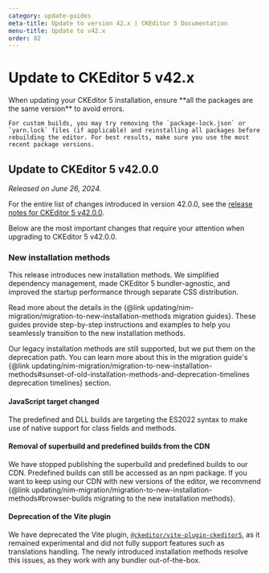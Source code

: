 ```yaml
---
category: update-guides
meta-title: Update to version 42.x | CKEditor 5 Documentation
menu-title: Update to v42.x
order: 82
---
```


# Update to CKEditor&nbsp;5 v42.x

<info-box>
	When updating your CKEditor&nbsp;5 installation, ensure **all the packages are the same version** to avoid errors.

	For custom builds, you may try removing the `package-lock.json` or `yarn.lock` files (if applicable) and reinstalling all packages before rebuilding the editor. For best results, make sure you use the most recent package versions.
</info-box>

## Update to CKEditor&nbsp;5 v42.0.0

_Released on June 26, 2024._

For the entire list of changes introduced in version 42.0.0, see the [release notes for CKEditor&nbsp;5 v42.0.0](https://github.com/ckeditor/ckeditor5/releases/tag/v42.0.0).

Below are the most important changes that require your attention when upgrading to CKEditor&nbsp;5 v42.0.0.

### New installation methods

This release introduces new installation methods. We simplified dependency management, made CKEditor&nbsp;5 bundler-agnostic, and improved the startup performance through separate CSS distribution.

Read more about the details in the {@link updating/nim-migration/migration-to-new-installation-methods migration guides}. These guides provide step-by-step instructions and examples to help you seamlessly transition to the new installation methods.

Our legacy installation methods are still supported, but we put them on the deprecation path. You can learn more about this in the migration guide's {@link updating/nim-migration/migration-to-new-installation-methods#sunset-of-old-installation-methods-and-deprecation-timelines deprecation timelines} section.

#### JavaScript target changed

The predefined and DLL builds are targeting the ES2022 syntax to make use of native support for class fields and methods.

#### Removal of superbuild and predefined builds from the CDN

We have stopped publishing the superbuild and predefined builds to our CDN. Predefined builds can still be accessed as an npm package. If you want to keep using our CDN with new versions of the editor, we recommend {@link updating/nim-migration/migration-to-new-installation-methods#browser-builds migrating to the new installation methods}.

#### Deprecation of the Vite plugin

We have deprecated the Vite plugin, [`@ckeditor/vite-plugin-ckeditor5`](https://www.npmjs.com/package/@ckeditor/vite-plugin-ckeditor5), as it remained experimental and did not fully support features such as translations handling. The newly introduced installation methods resolve this issues, as they work with any bundler out-of-the-box.
